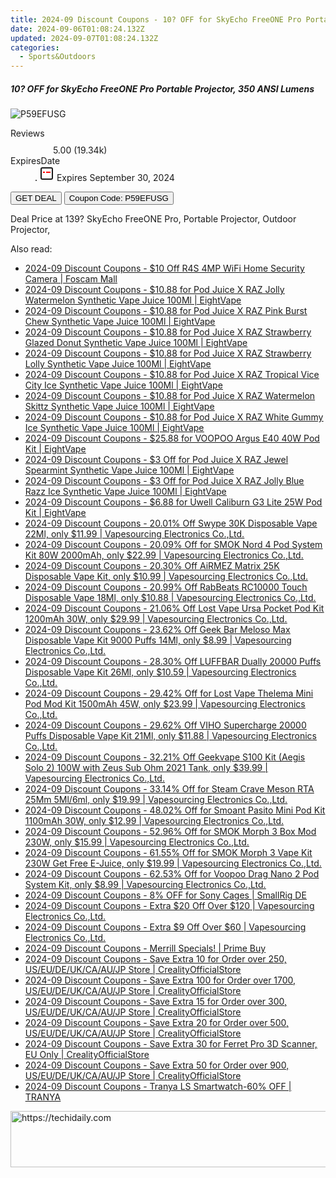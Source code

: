 ```yaml
---
title: 2024-09 Discount Coupons - 10? OFF for SkyEcho FreeONE Pro Portable Projector, 350 ANSI Lumens | GEEKMAXI.COM
date: 2024-09-06T01:08:24.132Z
updated: 2024-09-07T01:08:24.132Z
categories:
  - Sports&Outdoors
---
```



<div class="max-w-4xl mx-auto grid grid-cols-1 lg:max-w-5xl lg:gap-x-20 lg:grid-cols-2">
  <div class="relative p-3 col-start-1 row-start-1 flex flex-col-reverse rounded-lg bg-gradient-to-t from-black/75 via-black/0 sm:bg-none sm:row-start-2 sm:p-0 lg:row-start-1">
    <h5 class="mt-1 text-lg font-semibold text-white sm:text-slate-900 md:text-2xl dark:sm:text-white">10? OFF for SkyEcho FreeONE Pro Portable Projector, 350 ANSI Lumens</h5>
  </div>
  
  <div class="col-start-1 col-end-3 row-start-1 grid gap-4 sm:mb-6 sm:grid-cols-4 lg:col-start-2 lg:row-span-6 lg:row-end-6 lg:mb-0 lg:gap-6">
      <img src="&quot;&quot;" onClick="javascript:window.open(decodeURIComponent('%22https%3A%2F%2Fwww.shareasale.com%2Fu.cfm%3Fd%3D1112811%26m%3D77450%26u%3D4338022%22'), '_blank');void(0);" alt="P59EFUSG" class="h-60 w-full rounded-lg object-cover sm:col-span-2 sm:h-52 lg:col-span-full" loading="lazy" />
    
  </div>
  <dl class="row-start-2 mt-4 flex items-center text-xs font-medium sm:row-start-3 sm:mt-1 md:mt-2.5 lg:row-start-2">
    <dt class="sr-only">Reviews</dt>
    <dd class="flex items-center text-indigo-600 dark:text-indigo-400">
      <svg width="24" height="24" fill="none" aria-hidden="true" class="mr-1 stroke-current dark:stroke-indigo-500">
        <path d="m12 5 2 5h5l-4 4 2.103 5L12 16l-5.103 3L9 14l-4-4h5l2-5Z" stroke-width="2" stroke-linecap="round" stroke-linejoin="round" />
      </svg>
      <span>5.00 <span class="font-normal text-slate-400">(19.34k)</span></span>
    </dd>
    <dt class="sr-only">ExpiresDate</dt>
    <dd class="flex items-center">
      <svg width="2" height="2" aria-hidden="true" fill="currentColor" class="mx-3 text-slate-300">
        <circle cx="1" cy="1" r="1" />
      </svg>
      <svg width="24" height="24" viewBox="0 0 24 24" fill="none" stroke="currentColor" stroke-width="2">
        <rect x="3" y="3" width="18" height="18" rx="2" fill="#fff" />
        <path d="M6 10L18 10" stroke="red" stroke-width="2" fill="none" />
        <path d="M10 6L10 18" stroke="#fff" stroke-width="2" fill="none" />
      </svg>
      Expires September 30, 2024    </dd>
  </dl>
  <div class="col-start-1 row-start-3 mt-4 self-center sm:col-start-2 sm:row-span-2 sm:row-start-2 sm:mt-0 lg:col-start-1 lg:row-start-3 lg:row-end-4 lg:mt-6">
    <button type="button" onClick="javascript:window.open(decodeURIComponent('%22https%3A%2F%2Fwww.shareasale.com%2Fu.cfm%3Fd%3D1112811%26m%3D77450%26u%3D4338022%22'), '_blank');void(0);" class="rounded-lg bg-red-600 px-3 py-2 text-sm font-medium leading-6 text-white">GET DEAL</button>
    <button type="button" onClick="javascript:window.open(decodeURIComponent('%22https%3A%2F%2Fwww.shareasale.com%2Fu.cfm%3Fd%3D1112811%26m%3D77450%26u%3D4338022%22'), '_blank');void(0);" class="border-dashed border-2 border-indigo-600 bg-green-100 text-sm leading-6 font-medium py-2 px-3 rounded-lg">Coupon Code: P59EFUSG</button>
  </div>
  <p class="col-start-1 mt-4 text-sm leading-6 sm:col-span-2 lg:col-span-1 lg:row-start-4 lg:mt-6 dark:text-slate-400">
    Deal Price at 139? 
SkyEcho FreeONE Pro, Portable Projector, Outdoor Projector,  </p>
</div>
<span class="atpl-alsoreadstyle">Also read:</span>
<div><ul>
<li><a href="https://coupons.techidaily.com/coupon-1130505-share-64118-sale/"><u>2024-09 Discount Coupons - $10 Off R4S 4MP WiFi Home Security Camera | Foscam Mall</u></a></li>
<li><a href="https://coupons.techidaily.com/coupon-1201871-share-59344-sale/"><u>2024-09 Discount Coupons - $10.88 for Pod Juice X RAZ Jolly Watermelon Synthetic Vape Juice 100Ml | EightVape</u></a></li>
<li><a href="https://coupons.techidaily.com/coupon-1201868-share-59344-sale/"><u>2024-09 Discount Coupons - $10.88 for Pod Juice X RAZ Pink Burst Chew Synthetic Vape Juice 100Ml | EightVape</u></a></li>
<li><a href="https://coupons.techidaily.com/coupon-1201866-share-59344-sale/"><u>2024-09 Discount Coupons - $10.88 for Pod Juice X RAZ Strawberry Glazed Donut Synthetic Vape Juice 100Ml | EightVape</u></a></li>
<li><a href="https://coupons.techidaily.com/coupon-1201867-share-59344-sale/"><u>2024-09 Discount Coupons - $10.88 for Pod Juice X RAZ Strawberry Lolly Synthetic Vape Juice 100Ml | EightVape</u></a></li>
<li><a href="https://coupons.techidaily.com/coupon-1201869-share-59344-sale/"><u>2024-09 Discount Coupons - $10.88 for Pod Juice X RAZ Tropical Vice City Ice Synthetic Vape Juice 100Ml | EightVape</u></a></li>
<li><a href="https://coupons.techidaily.com/coupon-1201864-share-59344-sale/"><u>2024-09 Discount Coupons - $10.88 for Pod Juice X RAZ Watermelon Skittz Synthetic Vape Juice 100Ml | EightVape</u></a></li>
<li><a href="https://coupons.techidaily.com/coupon-1201865-share-59344-sale/"><u>2024-09 Discount Coupons - $10.88 for Pod Juice X RAZ White Gummy Ice Synthetic Vape Juice 100Ml | EightVape</u></a></li>
<li><a href="https://coupons.techidaily.com/coupon-1201861-share-59344-sale/"><u>2024-09 Discount Coupons - $25.88 for VOOPOO Argus E40 40W Pod Kit | EightVape</u></a></li>
<li><a href="https://coupons.techidaily.com/coupon-1201874-share-59344-sale/"><u>2024-09 Discount Coupons - $3 Off for Pod Juice X RAZ Jewel Spearmint Synthetic Vape Juice 100Ml | EightVape</u></a></li>
<li><a href="https://coupons.techidaily.com/coupon-1201872-share-59344-sale/"><u>2024-09 Discount Coupons - $3 Off for Pod Juice X RAZ Jolly Blue Razz Ice Synthetic Vape Juice 100Ml | EightVape</u></a></li>
<li><a href="https://coupons.techidaily.com/coupon-1201860-share-59344-sale/"><u>2024-09 Discount Coupons - $6.88 for Uwell Caliburn G3 Lite 25W Pod Kit | EightVape</u></a></li>
<li><a href="https://coupons.techidaily.com/coupon-1155740-share-90958-sale/"><u>2024-09 Discount Coupons - 20.01% Off Swype 30K Disposable Vape 22Ml, only $11.99 | Vapesourcing Electronics Co.,Ltd.</u></a></li>
<li><a href="https://coupons.techidaily.com/coupon-729997-share-90958-sale/"><u>2024-09 Discount Coupons - 20.09% Off for SMOK Nord 4 Pod System Kit 80W 2000mAh, only $22.99 | Vapesourcing Electronics Co.,Ltd.</u></a></li>
<li><a href="https://coupons.techidaily.com/coupon-1155741-share-90958-sale/"><u>2024-09 Discount Coupons - 20.30% Off AiRMEZ Matrix 25K Disposable Vape Kit, only $10.99 | Vapesourcing Electronics Co.,Ltd.</u></a></li>
<li><a href="https://coupons.techidaily.com/coupon-1098452-share-90958-sale/"><u>2024-09 Discount Coupons - 20.99% Off RabBeats RC10000 Touch Disposable Vape 18Ml, only $10.88 | Vapesourcing Electronics Co.,Ltd.</u></a></li>
<li><a href="https://coupons.techidaily.com/coupon-1030873-share-90958-sale/"><u>2024-09 Discount Coupons - 21.06% Off Lost Vape Ursa Pocket Pod Kit 1200mAh 30W, only $29.99 | Vapesourcing Electronics Co.,Ltd.</u></a></li>
<li><a href="https://coupons.techidaily.com/coupon-1031865-share-90958-sale/"><u>2024-09 Discount Coupons - 23.62% Off Geek Bar Meloso Max Disposable Vape Kit 9000 Puffs 14Ml, only $8.99 | Vapesourcing Electronics Co.,Ltd.</u></a></li>
<li><a href="https://coupons.techidaily.com/coupon-1099631-share-90958-sale/"><u>2024-09 Discount Coupons - 28.30% Off LUFFBAR Dually 20000 Puffs Disposable Vape Kit 26Ml, only $10.59 | Vapesourcing Electronics Co.,Ltd.</u></a></li>
<li><a href="https://coupons.techidaily.com/coupon-978833-share-90958-sale/"><u>2024-09 Discount Coupons - 29.42% Off for Lost Vape Thelema Mini Pod Mod Kit 1500mAh 45W, only $23.99 | Vapesourcing Electronics Co.,Ltd.</u></a></li>
<li><a href="https://coupons.techidaily.com/coupon-1105245-share-90958-sale/"><u>2024-09 Discount Coupons - 29.62% Off VIHO Supercharge 20000 Puffs Disposable Vape Kit 21Ml, only $11.88 | Vapesourcing Electronics Co.,Ltd.</u></a></li>
<li><a href="https://coupons.techidaily.com/coupon-829799-share-90958-sale/"><u>2024-09 Discount Coupons - 32.21% Off Geekvape S100 Kit (Aegis Solo 2) 100W with Zeus Sub Ohm 2021 Tank, only $39.99 | Vapesourcing Electronics Co.,Ltd.</u></a></li>
<li><a href="https://coupons.techidaily.com/coupon-985935-share-90958-sale/"><u>2024-09 Discount Coupons - 33.14% Off for Steam Crave Meson RTA 25Mm 5Ml/6ml, only $19.99 | Vapesourcing Electronics Co.,Ltd.</u></a></li>
<li><a href="https://coupons.techidaily.com/coupon-999107-share-90958-sale/"><u>2024-09 Discount Coupons - 48.02% Off for Smoant Pasito Mini Pod Kit 1100mAh 30W, only $12.99 | Vapesourcing Electronics Co.,Ltd.</u></a></li>
<li><a href="https://coupons.techidaily.com/coupon-1031220-share-90958-sale/"><u>2024-09 Discount Coupons - 52.96% Off for SMOK Morph 3 Box Mod 230W, only $15.99 | Vapesourcing Electronics Co.,Ltd.</u></a></li>
<li><a href="https://coupons.techidaily.com/coupon-1031222-share-90958-sale/"><u>2024-09 Discount Coupons - 61.55% Off for SMOK Morph 3 Vape Kit 230W Get Free E-Juice, only $19.99 | Vapesourcing Electronics Co.,Ltd.</u></a></li>
<li><a href="https://coupons.techidaily.com/coupon-851254-share-90958-sale/"><u>2024-09 Discount Coupons - 62.53% Off for Voopoo Drag Nano 2 Pod System Kit, only $8.99 | Vapesourcing Electronics Co.,Ltd.</u></a></li>
<li><a href="https://coupons.techidaily.com/coupon-1128746-share-110294-sale/"><u>2024-09 Discount Coupons - 8% OFF for Sony Cages | SmallRig DE</u></a></li>
<li><a href="https://coupons.techidaily.com/coupon-1201863-share-90958-sale/"><u>2024-09 Discount Coupons - Extra $20 Off Over $120 | Vapesourcing Electronics Co.,Ltd.</u></a></li>
<li><a href="https://coupons.techidaily.com/coupon-1201862-share-90958-sale/"><u>2024-09 Discount Coupons - Extra $9 Off Over $60 | Vapesourcing Electronics Co.,Ltd.</u></a></li>
<li><a href="https://coupons.techidaily.com/coupon-1201969-share-96806-sale/"><u>2024-09 Discount Coupons - Merrill Specials! | Prime Buy</u></a></li>
<li><a href="https://coupons.techidaily.com/coupon-1121155-share-124834-sale/"><u>2024-09 Discount Coupons - Save Extra 10 for Order over 250, US/EU/DE/UK/CA/AU/JP Store | CrealityOfficialStore</u></a></li>
<li><a href="https://coupons.techidaily.com/coupon-1121176-share-124834-sale/"><u>2024-09 Discount Coupons - Save Extra 100 for Order over 1700, US/EU/DE/UK/CA/AU/JP Store | CrealityOfficialStore</u></a></li>
<li><a href="https://coupons.techidaily.com/coupon-1121156-share-124834-sale/"><u>2024-09 Discount Coupons - Save Extra 15 for Order over 300, US/EU/DE/UK/CA/AU/JP Store | CrealityOfficialStore</u></a></li>
<li><a href="https://coupons.techidaily.com/coupon-1121164-share-124834-sale/"><u>2024-09 Discount Coupons - Save Extra 20 for Order over 500, US/EU/DE/UK/CA/AU/JP Store | CrealityOfficialStore</u></a></li>
<li><a href="https://coupons.techidaily.com/coupon-1145696-share-124834-sale/"><u>2024-09 Discount Coupons - Save Extra 30 for Ferret Pro 3D Scanner, EU Only | CrealityOfficialStore</u></a></li>
<li><a href="https://coupons.techidaily.com/coupon-1121175-share-124834-sale/"><u>2024-09 Discount Coupons - Save Extra 50 for Order over 900, US/EU/DE/UK/CA/AU/JP Store | CrealityOfficialStore</u></a></li>
<li><a href="https://coupons.techidaily.com/coupon-1146290-share-93338-sale/"><u>2024-09 Discount Coupons - Tranya LS Smartwatch-60% OFF | TRANYA</u></a></li>
</ul></div>

<ins class="adsbygoogle"
      style="display:block"
      data-ad-client="ca-pub-7571918770474297"
      data-ad-slot="8358498916"
      data-ad-format="auto"
      data-full-width-responsive="true"></ins>
<!-- affiliate ads begin -->
<a href="https://unicoeye.pxf.io/c/5597632/2134244/18498" target="_top" id="2134244">
  <img src="//a.impactradius-go.com/display-ad/18498-2134244" border="0" alt="https://techidaily.com" width="728" height="90"/>
</a>
<img height="0" width="0" src="https://unicoeye.pxf.io/i/5597632/2134244/18498" style="position:absolute;visibility:hidden;" border="0" />
<!-- affiliate ads end -->